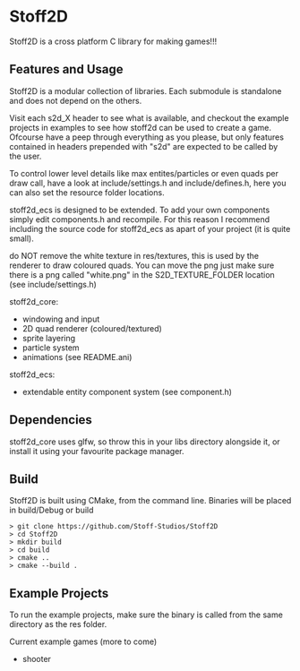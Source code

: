 # Stoff2D
Stoff2D is a cross platform C library for making games!!!

## Features and Usage
Stoff2D is a modular collection of libraries. Each submodule is standalone 
and does not depend on the others.

Visit each s2d_X header to see what is available, and checkout the example projects
in examples to see how stoff2d can be used to create a game. Ofcourse have a peep
through everything as you please, but only features contained in headers prepended 
with "s2d" are expected to be called by the user.

To control lower level details like max entites/particles or even quads per draw
call, have a look at include/settings.h and include/defines.h, here you can also 
set the resource folder locations.

stoff2d_ecs is designed to be extended. To add your own components simply edit 
components.h and recompile. For this reason I recommend including the source code 
for stoff2d_ecs as apart of your project (it is quite small).

do NOT remove the white texture in res/textures, this is used by the renderer to
draw coloured quads. You can move the png just make sure there is a png called
"white.png" in the S2D_TEXTURE_FOLDER location (see include/settings.h)

stoff2d_core:
- windowing and input
- 2D quad renderer (coloured/textured)
- sprite layering
- particle system
- animations (see README.ani)

stoff2d_ecs:
- extendable entity component system (see component.h)

## Dependencies
stoff2d_core uses glfw, so throw this in your libs directory alongside it, or 
install it using your favourite package manager.

## Build
Stoff2D is built using CMake, from the command line. Binaries will be placed in 
build/Debug or build
```
> git clone https://github.com/Stoff-Studios/Stoff2D
> cd Stoff2D
> mkdir build
> cd build
> cmake ..
> cmake --build .
```

## Example Projects
To run the example projects, make sure the binary is called from the same 
directory as the res folder.

Current example games (more to come)
- shooter
